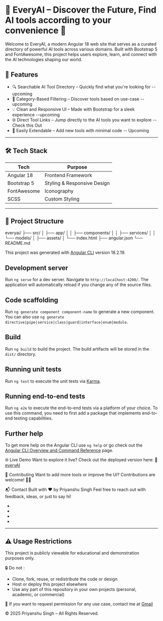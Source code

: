 # 🧠 EveryAI – Discover the Future, Find AI tools according to your convenience 🚀

Welcome to EveryAI, a modern Angular 18 web site that serves as a curated directory of powerful AI tools across various domains. Built with Bootstrap 5 and FontAwesome, this project helps users explore, learn, and connect with the AI technologies shaping our world.


## 🌟 Features

- 🔍 Searchable AI Tool Directory – Quickly find what you're looking for  -- upcoming 
- 📁 Category-Based Filtering – Discover tools based on use-case  -- upcoming
- 💡 Clean and Responsive UI – Made with Bootstrap for a sleek experience --upcoming 
- 🌐 Direct Tool Links – Jump directly to the AI tools you want to explore -- Check this Out
- 🔧 Easily Extendable – Add new tools with minimal code -- Upcoming

---

## 🛠 Tech Stack 

| Tech             | Purpose                              |
|------------------|--------------------------------------|
| Angular 18       | Frontend Framework                   |
| Bootstrap 5      | Styling & Responsive Design          |
| FontAwesome      | Iconography                          |
| SCSS             | Custom Styling                       |

---

## 📁 Project Structure

everyai/
├── src/
│ ├── app/
│ │ ├── components/
│ │ ├── services/
│ │ └── models/
│ ├── assets/
│ └── index.html
├── angular.json
└── README.md

This project was generated with [Angular CLI](https://github.com/angular/angular-cli) version 18.2.19.

## Development server

Run `ng serve` for a dev server. Navigate to `http://localhost:4200/`. The application will automatically reload if you change any of the source files.

## Code scaffolding

Run `ng generate component component-name` to generate a new component. You can also use `ng generate directive|pipe|service|class|guard|interface|enum|module`.

## Build

Run `ng build` to build the project. The build artifacts will be stored in the `dist/` directory.

## Running unit tests

Run `ng test` to execute the unit tests via [Karma](https://karma-runner.github.io).

## Running end-to-end tests

Run `ng e2e` to execute the end-to-end tests via a platform of your choice. To use this command, you need to first add a package that implements end-to-end testing capabilities.

## Further help

To get more help on the Angular CLI use `ng help` or go check out the [Angular CLI Overview and Command Reference](https://angular.dev/tools/cli) page.

🌐 Live Demo
Want to explore it live? Check out the deployed version here:
🔗 [everyAI](https://everyai-site.netlify.app/)

🤝 Contributing
Want to add more tools or improve the UI? Contributions are welcome! 👀🤗

📬 Contact
Built with ❤️ by Priyanshu Singh
Feel free to reach out with feedback, ideas, or just to say hi!

*
*
*
*

---

## ⚠️ Usage Restrictions

This project is publicly viewable for educational and demonstration purposes only.

🔒 Do not :
- Clone, fork, reuse, or redistribute the code or design
- Host or deploy this project elsewhere
- Use any part of this repository in your own projects (personal, academic, or commercial)

📩 If you want to request permission for any use case, contact me at [Gmail](singhpriyanshu2508@gmail.com)

© 2025 Priyanshu Singh – All Rights Reserved.

